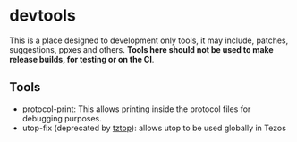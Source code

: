 # devtools

This is a place designed to development only tools, it may include, patches, suggestions, ppxes and others. **Tools here should not be used to make release builds, for testing or on the CI**.

## Tools

- protocol-print: This allows printing inside the protocol files for debugging purposes.
- utop-fix (deprecated by [tztop](../src/tooling/tztop/README.md)): allows utop to be used globally in Tezos
